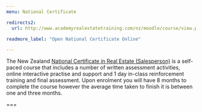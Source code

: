 ```yaml
---
menu: National Certificate

redirects2:
  url: http://www.academyrealestatetraining.com/nz/moodle/course/view.php?id=56

readmore_label: "Open National Certificate Online"

---
```


The New Zealand [National Certificate in Real Estate (Salesperson)](/get-qualified/new-zealand) is a self-paced course that includes a number of written assessment activities, online interactive practise and support and 1 day in-class reinforcement training and final assessment. Upon enrolment you will have 8 months to complete the course however the average time taken to finish it is between one and three months.

===
